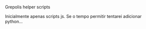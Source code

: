 Grepolis helper scripts

Inicialmente apenas scripts js.
Se o tempo permitir tentarei adicionar python...
